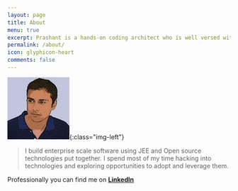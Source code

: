```yaml
---
layout: page
title: About
menu: true
excerpt: Prashant is a hands-on coding architect who is well versed with architectural patterns.
permalink: /about/
icon: glyphicon-heart
comments: false
---
```


![image-title-here](/assets/images/me.jpg){:class="img-left"}

> I build enterprise scale software using JEE and Open source technologies put together.  I spend most of my time hacking into technologies and exploring opportunities to adopt and leverage them.


Professionally you can find me on **[LinkedIn](https://in.linkedin.com/in/prashantpadmanabhan)**

 
